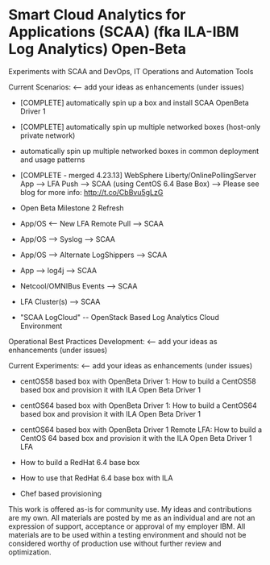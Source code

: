 Smart Cloud Analytics for Applications (SCAA) (fka ILA-IBM Log Analytics) Open-Beta
=============

Experiments with SCAA and DevOps, IT Operations and Automation Tools

Current Scenarios: <-- add your ideas as enhancements (under issues)

* [COMPLETE] automatically spin up a box and install SCAA OpenBeta Driver 1
* [COMPLETE] automatically spin up multiple networked boxes (host-only private network)
* automatically spin up multiple networked boxes in common deployment and usage patterns
* [COMPLETE - merged 4.23.13] WebSphere Liberty/OnlinePollingServer App --> LFA Push --> SCAA (using CentOS 6.4 Base Box)
     --> Please see blog for more info: http://t.co/CbBvu5gLzG

* Open Beta Milestone 2 Refresh 
* App/OS <-- New LFA Remote Pull --> SCAA
* App/OS --> Syslog --> SCAA
* App/OS --> Alternate LogShippers --> SCAA
* App --> log4j --> SCAA
* Netcool/OMNIBus Events --> SCAA
* LFA Cluster(s) --> SCAA
* "SCAA LogCloud" -- OpenStack Based Log Analytics Cloud Environment

Operational Best Practices Development: <-- add your ideas as enhancements (under issues)


Current Experiments: <-- add your ideas as enhancements (under issues)

* centOS58 based box with OpenBeta Driver 1: How to build a CentOS58 based box and provision it with ILA Open Beta Driver 1
* centOS64 based box with OpenBeta Driver 1: How to build a CentOS64 based box and provision it with ILA Open Beta Driver 1
* centOS64 based box with OpenBeta Driver 1 Remote LFA: How to build a CentOS 64 based box and provision it with the ILA Open Beta Driver 1 LFA

* How to build a RedHat 6.4 base box
* How to use that RedHat 6.4 base box with ILA

* Chef based provisioning 

This work is offered as-is for community use. My ideas and contributions are my own. All materials are posted by me as an individual and are not an expression of support, acceptance or approval of my employer IBM. All materials are to be used within a testing environment and should not be considered worthy of production use without further review and optimization.
